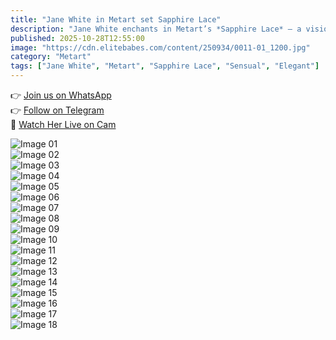 ```yaml
---
title: "Jane White in Metart set Sapphire Lace"
description: "Jane White enchants in Metart’s *Sapphire Lace* — a vision of elegance and intimacy wrapped in delicate blue tones and timeless beauty."
published: 2025-10-28T12:55:00
image: "https://cdn.elitebabes.com/content/250934/0011-01_1200.jpg"
category: "Metart"
tags: ["Jane White", "Metart", "Sapphire Lace", "Sensual", "Elegant"]
---
```


👉 [Join us on WhatsApp](https://redirecting-kappa.vercel.app/)  
👉 [Follow on Telegram](https://t.me/xxx_pulse)  
🔞 [Watch Her Live on Cam](https://redirecting-kappa.vercel.app/)  

![Image 01](https://cdn.elitebabes.com/content/250934/0011-01_1200.jpg)  
![Image 02](https://cdn.elitebabes.com/content/250934/0011-02_1200.jpg)  
![Image 03](https://cdn.elitebabes.com/content/250934/0011-03_1200.jpg)  
![Image 04](https://cdn.elitebabes.com/content/250934/0011-04_1200.jpg)  
![Image 05](https://cdn.elitebabes.com/content/250934/0011-05_1200.jpg)  
![Image 06](https://cdn.elitebabes.com/content/250934/0011-06_1200.jpg)  
![Image 07](https://cdn.elitebabes.com/content/250934/0011-07_1200.jpg)  
![Image 08](https://cdn.elitebabes.com/content/250934/0011-08_1200.jpg)  
![Image 09](https://cdn.elitebabes.com/content/250934/0011-09_1200.jpg)  
![Image 10](https://cdn.elitebabes.com/content/250934/0011-10_1200.jpg)  
![Image 11](https://cdn.elitebabes.com/content/250934/0011-11_1200.jpg)  
![Image 12](https://cdn.elitebabes.com/content/250934/0011-12_1200.jpg)  
![Image 13](https://cdn.elitebabes.com/content/250934/0011-13_1200.jpg)  
![Image 14](https://cdn.elitebabes.com/content/250934/0011-14_1200.jpg)  
![Image 15](https://cdn.elitebabes.com/content/250934/0011-15_1200.jpg)  
![Image 16](https://cdn.elitebabes.com/content/250934/0011-16_1200.jpg)  
![Image 17](https://cdn.elitebabes.com/content/250934/0011-17_1200.jpg)  
![Image 18](https://cdn.elitebabes.com/content/250934/0011-18_1200.jpg)